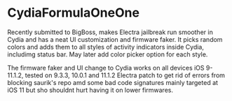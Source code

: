 # CydiaFormulaOneOne
Recently submitted to BigBoss, makes Electra jailbreak run smoother in Cydia and has a neat UI customization and firmware faker. It picks random colors and adds them to all styles of activity indicators inside Cydia, includimg status bar.  May
later add color picker option for each style.

The firmware faker and UI change to Cydia works on all devices iOS 9-11.1.2, tested on 9.3.3, 10.0.1 and 11.1.2
Electra patch to get rid of errors from blocking saurik's repo amd some bad code signatures mainly targeted at iOS 11 but sho
shouldnt hurt having it on lower firmwares.
